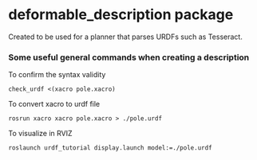 # deformable_description package

Created to be used for a planner that parses URDFs such as Tesseract.

### Some useful general commands when creating a description

To confirm the syntax validity

```
check_urdf <(xacro pole.xacro)
```

To convert xacro to urdf file

```
rosrun xacro xacro pole.xacro > ./pole.urdf
```

To visualize in RVIZ

```
roslaunch urdf_tutorial display.launch model:=./pole.urdf
```
